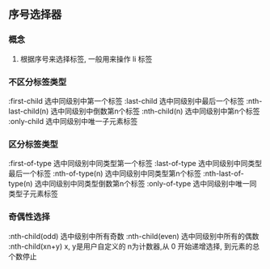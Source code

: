 ## 序号选择器

### 概念

1. 根据序号来选择标签, 一般用来操作 li 标签



### 不区分标签类型

:first-child
	选中同级别中第一个标签
:last-child
	选中同级别中最后一个标签
:nth-last-child(n)
	选中同级别中倒数第n个标签
:nth-child(n)
	选中同级别中第n个标签
:only-child
	选中同级别中唯一子元素标签



### 区分标签类型

:first-of-type
	选中同级别中同类型第一个标签
:last-of-type
	选中同级别中同类型最后一个标签
:nth-of-type(n)
	选中同级别中同类型第n个标签
:nth-last-of-type(n)
	选中同级别中同类型倒数第n个标签
:only-of-type
	选中同级别中唯一同类型子元素标签



### 奇偶性选择

:nth-child(odd)
	选中级别中所有奇数
:nth-child(even)
	选中同级别中所有的偶数
:nth-child(xn+y)
	x, y是用户自定义的 n为计数器,从 0 开始递增选择,  到元素的总个数停止





